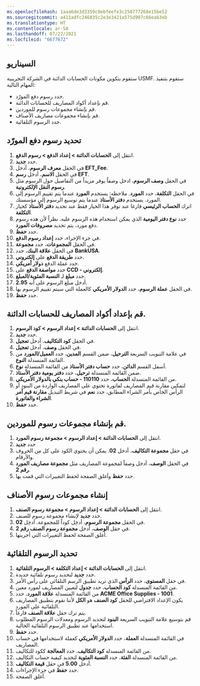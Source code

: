 ```yaml
---
ms.openlocfilehash: 1aaa6de3d3359c8ebfeefe3c250777268e15be52
ms.sourcegitcommit: a411adfc246835c2e3e3421a575d907c66eab3eb
ms.translationtype: HT
ms.contentlocale: ar-SA
ms.lasthandoff: 07/22/2021
ms.locfileid: "6677672"
---
```

## <a name="scenario"></a>السيناريو

ستقوم بتكوين مكونات الحسابات الدائنة في الشركة التجريبية USMF. ستقوم بتنفيذ المهام التالية:

- ‏‫حدد رسوم دفع المورّد‬.
- قم بإعداد أكواد المصاريف للحسابات الدائنة.
- قم بإنشاء مجموعات رسوم للموردين.
- قم بإنشاء مجموعات مصاريف الأصناف.
- حدد الرسوم التلقائية.

## <a name="define-vendor-payment-fees"></a>‏‫تحديد رسوم دفع المورّد‬ 

1.  انتقل إلى **الحسابات الدائنة > إعداد الدفع > رسوم الدفع**.
2.  حدد **جديد**.
3.  في الحقل **معرف الرسوم**، أدخل **EFT_Fee**.
4.  في الحقل **الاسم**، أدخل **رسم EFT**.
5.  في الحقل **وصف الرسوم**، ادخل وصفاً يوفر مزيداً من التفاصيل حول الرسوم مثل **رسوم النقل الإلكترونية**.
6.  في الحقل **التكلفة**، حدد **المورد**.
    ملاحظه: يستخدم **المورد** عندما يتم تقييم الرسوم إلى المورد. يستخدم **دفتر الأستاذ** عندما يتم توسيع الرسوم إلى مؤسستك. 
7.  اترك **الحساب الرئيسي** فارغا عند توفر هذا الخيار فقط عند تحديد **دفتر الأستاذ** كخيار **التكلفة**.
8.  حدد **نوع دفتر اليومية** الذي يمكن استخدام هذه الرسوم عليه. نظراً لأن هذه رسوم دفع مورد، يتم تحديد **مصروفات المورد**.
9.  حدد **حفظ**.
10. في جزء الإجراء، حدد **إعداد رسوم الدفع**. 
11. في الحقل **المجموعات**، حدد **مجموعة**.
12. في الحقل **علاقة البنك**، حدد **BankUSA**.
13. حدد **طريقة الدفع** على **إلكتروني**.
14. حدد عملة الدفع **دولار أمريكي**.
14. حدد **مواصفة الدفع** على **CCD - إلكتروني**.
15. حدد **مبلغ** لـ **النسبة المئوية/المبلغ**.
16. أدخل مبلغ الرسوم على أنه **2.95**.
17. في الحقل **عملة الرسوم**، حدد **الدولار الأمريكي** كالعملة التي سيتم تقييم الرسوم بها. 
18. حدد **حفظ**.

## <a name="set-up-charge-codes-for-accounts-payable"></a>قم بإعداد أكواد المصاريف للحسابات الدائنة. 

1.  انتقل إلى **الحسابات الدائنة > إعداد الرسوم > كود الرسوم**.
2.  حدد **جديد**. 
3. في الحقل **كود التكاليف**، أدخل **تعجيل**.
3.  في الحقل **وصف**، أدخل **تعجيل**.
4.  في علامة التبويب السريعة **الترحيل**، ضمن القسم **المدين**، حدد **العميل/المورد** من القائمة المنسدلة **النوع**.
5.  أسفل القسم **الدائن**، حدد **حساب دفتر الأستاذ** من القائمة المنسدلة **نوع**.
6.  ضمن القائمة المنسدلة **ترحيل**، حدد **دفتر يومية دفتر الأستاذ**.
7.  من القائمة المنسدلة **الحساب**، حدد **110110 - حساب بنكي بالدولار الأمريكي**.
8.  لتمكين مقارنة قيم المصاريف لفاتورة تحتوي على المصاريف الواردة من البنود أو الرأس الخاص بأمر الشراء المطابق، حدد **نعم** في شريط التبديل **مقارنة قيم أمر الشراء والفاتورة**.
9.  حدد **حفظ**.

## <a name="create-charges-groups-for-vendors"></a>قم بإنشاء مجموعات رسوم للموردين. 

1.  انتقل إلى **الحسابات الدائنة > إعداد الرسوم > مجموعة رسوم المورد**.
2.  حدد **جديد**
3. في حقل **مجموعة التكاليف**، أدخل **02**. يمكن أن يحتوي الكود على كل من الحروف والأرقام.
3.  في الحقل **الوصف**، أدخل وصفاً لمجموعة المصاريف مثل **مجموعة مصاريف المورد رقم 2**.
4.  حدد **حفظ** وأغلق الصفحة لحفظ التغييرات التي قمت بها.

## <a name="create-item-charges-groups"></a>إنشاء مجموعات رسوم الأصناف 

1.  انتقل إلى **الحسابات الدائنة > إعداد الرسوم > مجموعة رسوم الصنف**.
2.  حدد **جديد** لإنشاء مجموعة رسوم للصنف.
3.  في الحقل **مجموعة الرسوم**، أدخِل كوداً للمجموعة. أدخِل **02**.
4.  في حقل **الوصف**، أدخل  **مجموعة رسوم الصنف رقم 2**.
5.  أغلق الصفحة لحفظ التغييرات التي أجريتها.

## <a name="define-auto-charges"></a>تحديد الرسوم التلقائية 

1. انتقل إلى **الحسابات الدائنة > إعداد التكلفة > الرسوم التلقائية**.
2. حدد **جديد** لتحديد رسوم تلقائية جديدة.
3. في حقل **المستوى**، حدد **الرأس** الذي تريد تطبيق الرسم التلقائي على رأس الأمر. 
4. من القائمة المنسدلة **كود الحساب**، حدد **جدول** لتعيين المصاريف لمورد معين.
5. من القائمة المنسدلة **علاقة المورد**، حدد **ACME Office Supplies - 1001**.
6. يكون الإعداد الافتراضي للحقل **كود الصنف** هو **الكل** لأننا نقوم بتطبيق المصاريف التلقائية على المورد. 
7. يتم ترك حقل **علاقة الصنف** فارغاً.
8. قم بتوسيع علامة التبويب السريعة **البنود** لتحديد الرسوم ومعدلات الرسوم المطلوب استخدامها عند تطبيق الرسوم التلقائية الحالية.
9. حدد **حفظ**. 
10. في القائمة المنسدلة **العملة**، حدد **الدولار الأمريكي** كعملة لاستخدامها في حساب المصاريف.
11. من القائمة المنسدلة **كود التكاليف**، حدد **المعالجة** ككود للتكاليف.
12. من القائمة المنسدلة **الفئة**، حدد **النسبة المئوية** لتحديد كيفية حساب التكاليف.
13. أدخل **5.00** في حقل **قيمة التكاليف**.
14. حدد **حفظ** في جزء الإجراءات.
15. أغلق الصفحة.


